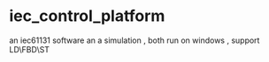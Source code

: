 # iec_control_platform
an iec61131 software an a simulation , both run on windows , support LD\FBD\ST

